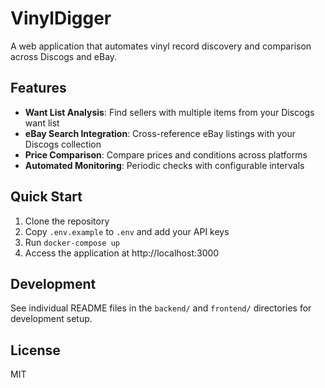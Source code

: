 # VinylDigger

A web application that automates vinyl record discovery and comparison across Discogs and eBay.

## Features

- **Want List Analysis**: Find sellers with multiple items from your Discogs want list
- **eBay Search Integration**: Cross-reference eBay listings with your Discogs collection
- **Price Comparison**: Compare prices and conditions across platforms
- **Automated Monitoring**: Periodic checks with configurable intervals

## Quick Start

1. Clone the repository
2. Copy `.env.example` to `.env` and add your API keys
3. Run `docker-compose up`
4. Access the application at http://localhost:3000

## Development

See individual README files in the `backend/` and `frontend/` directories for development setup.

## License

MIT